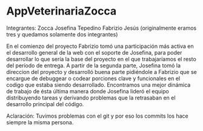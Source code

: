 # AppVeterinariaZocca
Integrantes:
  Zocca Josefina
  Tepedino Fabrizio Jesús
  (originalmente eramos tres y quedamos solamente dos integrantes)
  
En el comienzo del proyecto Fabrizio tomó una participación más activa en el desarrollo general de la web con el soporte de Josefina, para poder desarrollar lo que
sería la base del proyecto en el que trabajaríamos el resto del período de entrega.
A partir de la segunda parte, Josefina tomó la direccion del proyecto y desarrolló buena parte pidiéndole a Fabrizio que se encargue de debuggear o codear porciones 
clave y funcionales en el codigo que estaba siendo desarrollado. Encontramos una mejor dinámica de trabajo de ésta última manera donde Josefina lideró el equipo 
distribuyendo tareas y derivando problemas que la retrasaban en el desarrollo principal del código. 

Aclaración: Tuvimos problemas con el git y por eso los commits los hace siempre la misma persona. 
